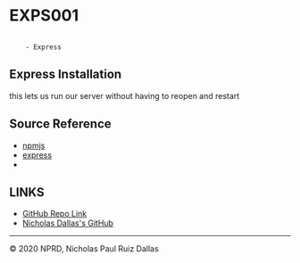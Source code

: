 # EXPS001

```

    - Express

```

## Express Installation 

this lets us run our server without having to reopen and restart

##



## Source Reference 

- [npmjs](https://www.npmjs.com/)
- [express](https://www.npmjs.com/package/express)
- []()

## LINKS

- [GitHub Repo Link](https://github.com/nicholasd-uci/EXPS001)
- [Nicholas Dallas's GitHub](https://github.com/nicholasd-uci)

- - -
© 2020 NPRD, Nicholas Paul Ruiz Dallas
